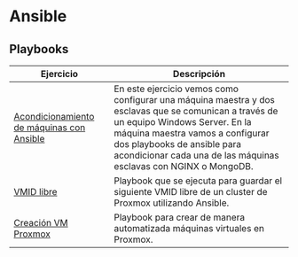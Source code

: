 # Ansible


## Playbooks
|Ejercicio   |Descripción     |
|------------|----------------|
|[Acondicionamiento de máquinas con Ansible](/Acondicionamiento%20con%20Ansible-Daniel%20Miguela.pdf)|En este ejercicio vemos como configurar una máquina maestra y dos esclavas que se comunican a través de un equipo Windows Server. En la máquina maestra vamos a configurar dos playbooks de ansible para acondicionar cada una de las máquinas esclavas con NGINX o MongoDB.|
|[VMID libre](/Creación%20automática%20de%20máquinas%20virtuales%20en%20Proxmox/free_vmid.yaml)|Playbook que se ejecuta para guardar el siguiente VMID libre de un cluster de Proxmox utilizando Ansible.|
|[Creación VM Proxmox](/Creación%20automática%20de%20máquinas%20virtuales%20en%20Proxmox/vm_creation.yaml)|Playbook para crear de manera automatizada máquinas virtuales en Proxmox.|
